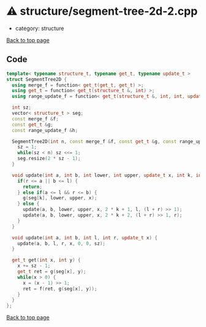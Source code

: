 <!-- mathjax config similar to math.stackexchange -->
<script type="text/javascript" async
  src="https://cdnjs.cloudflare.com/ajax/libs/mathjax/2.7.5/MathJax.js?config=TeX-MML-AM_CHTML">
</script>
<script type="text/x-mathjax-config">
  MathJax.Hub.Config({
    TeX: { equationNumbers: { autoNumber: "AMS" }},
    tex2jax: {
      inlineMath: [ ['$','$'] ],
      processEscapes: true
    },
    "HTML-CSS": { matchFontHeight: false },
    displayAlign: "left",
    displayIndent: "2em"
  });
</script>

<script type="text/javascript" src="https://cdnjs.cloudflare.com/ajax/libs/jquery/3.4.1/jquery.min.js"></script>
<script src="https://cdn.jsdelivr.net/npm/jquery-balloon-js@1.1.2/jquery.balloon.min.js" integrity="sha256-ZEYs9VrgAeNuPvs15E39OsyOJaIkXEEt10fzxJ20+2I=" crossorigin="anonymous"></script>
<script type="text/javascript" src="../../assets/js/copy-button.js"></script>
<link rel="stylesheet" href="../../assets/css/copy-button.css" />


# :warning: structure/segment-tree-2d-2.cpp
* category: structure


[Back to top page](../../index.html)



## Code
```cpp
template< typename structure_t, typename get_t, typename update_t >
struct SegmentTree2D {
  using merge_f = function< get_t(get_t, get_t) >;
  using get_t = function< get_t(structure_t &, int) >;
  using range_update_f = function< get_t(structure_t &, int, int, update_t) >;

  int sz;
  vector< structure_t > seg;
  const merge_f &f;
  const get_t &g;
  const range_update_f &h;

  SegmentTree2D(int n, const merge_f &f, const get_t &g, const range_update_f &h) : f(f), g(g), h(h) {
    sz = 1;
    while(sz < n) sz <<= 1;
    seg.resize(2 * sz - 1);
  }

  void update(int a, int b, int lower, int upper, update_t x, int k, int l, int r) {
    if(r <= a || b <= l) {
      return;
    } else if(a <= l && r <= b) {
      g(seg[k], lower, upper, x);
    } else {
      update(a, b, lower, upper, x, 2 * k + 1, l, (l + r) >> 1);
      update(a, b, lower, upper, x, 2 * k + 2, (l + r) >> 1, r);
    }
  }

  void update(int a, int b, int l, int r, update_t x) {
    update(a, b, l, r, x, 0, 0, sz);
  }

  get_t get(int x, int y) {
    x += sz - 1;
    get_t ret = g(seg[x], y);
    while(x > 0) {
      x = (x - 1) >> 1;
      ret = f(ret, g(seg[x], y));
    }
  }
};

```

[Back to top page](../../index.html)

